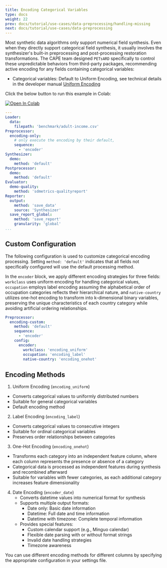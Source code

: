 ```yaml
---
title: Encoding Categorical Variables
type: docs
weight: 22
prev: docs/tutorial/use-cases/data-preprocessing/handling-missing
next: docs/tutorial/use-cases/data-preprocessing
---
```


Most synthetic data algorithms only support numerical field synthesis. Even when they directly support categorical field synthesis, it usually involves the synthesizer's built-in preprocessing and post-processing restoration transformations. The CAPE team designed `PETsARD` specifically to control these unpredictable behaviors from third-party packages, recommending active encoding for any fields containing categorical variables:

* Categorical variables: Default to Uniform Encoding, see technical details in the developer manual [Uniform Encoding](docs/developer-guide/uniform-encoder/)

Click the below button to run this example in Colab:

[![Open In Colab](https://colab.research.google.com/assets/colab-badge.svg)](https://colab.research.google.com/github/nics-tw/petsard/blob/main/demo/encoding-category.ipynb)

```yaml
---
Loader:
  data:
    filepath: 'benchmark/adult-income.csv'
Preprocessor:
  encoding-only:
    # only execute the encoding by their default,
    sequence:
      - 'encoder'
Synthesizer:
  demo:
    method: 'default'
Postprocessor:
  demo:
    method: 'default'
Evaluator:
  demo-quality:
    method: 'sdmetrics-qualityreport'
Reporter:
  output:
    method: 'save_data'
    source: 'Synthesizer'
  save_report_global:
    method: 'save_report'
    granularity: 'global'
...
```

## Custom Configuration

The following configuration is used to customize categorical encoding processing. Setting `method: 'default'` indicates that all fields not specifically configured will use the default processing method.

In the `encoder` block, we apply different encoding strategies for three fields: `workclass` uses uniform encoding for handling categorical values, `occupation` employs label encoding assuming the alphabetical order of occupation categories reflects their hierarchical nature, and `native-country` utilizes one-hot encoding to transform into k-dimensional binary variables, preserving the unique characteristics of each country category while avoiding artificial ordering relationships.

```yaml
Preprocessor:
  encoding-custom:
    method: 'default'
    sequence:
      - 'encoder'
    config:
      encoder:
        workclass: 'encoding_uniform'
        occupation: 'encoding_label'
        native-country: 'encoding_onehot'
```

## Encoding Methods

1. Uniform Encoding (`encoding_uniform`)
  - Converts categorical values to uniformly distributed numbers
  - Suitable for general categorical variables
  - Default encoding method

2. Label Encoding (`encoding_label`)
  - Converts categorical values to consecutive integers
  - Suitable for ordinal categorical variables
  - Preserves order relationships between categories

3. One-Hot Encoding (`encoding_onehot`)
  - Transforms each category into an independent feature column, where each column represents the presence or absence of a category
  - Categorical data is processed as independent features during synthesis and recombined afterward
  - Suitable for variables with fewer categories, as each additional category increases feature dimensionality

4. Date Encoding (`encoder_date`)
   - Converts datetime values into numerical format for synthesis
   - Supports multiple output formats:
       - Date only: Basic date information
       - Datetime: Full date and time information
       - Datetime with timezone: Complete temporal information
   - Provides special features:
       - Custom calendar support (e.g., Minguo calendar)
       - Flexible date parsing with or without format strings
       - Invalid date handling strategies
       - Timezone awareness

You can use different encoding methods for different columns by specifying the appropriate configuration in your settings file.